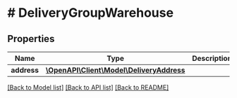 # # DeliveryGroupWarehouse

## Properties

Name | Type | Description | Notes
------------ | ------------- | ------------- | -------------
**address** | [**\OpenAPI\Client\Model\DeliveryAddress**](DeliveryAddress.md) |  | [optional]

[[Back to Model list]](../../README.md#models) [[Back to API list]](../../README.md#endpoints) [[Back to README]](../../README.md)
